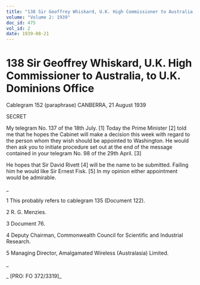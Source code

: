 ```yaml
---
title: "138 Sir Geoffrey Whiskard, U.K. High Commissioner to Australia, to U.K. Dominions Office"
volume: "Volume 2: 1939"
doc_id: 475
vol_id: 2
date: 1939-08-21
---
```


# 138 Sir Geoffrey Whiskard, U.K. High Commissioner to Australia, to U.K. Dominions Office

Cablegram 152 (paraphrase) CANBERRA, 21 August 1939

SECRET

My telegram No. 137 of the 18th July. [1] Today the Prime Minister [2] told me that he hopes the Cabinet will make a decision this week with regard to the person whom they wish should be appointed to Washington. He would then ask you to initiate procedure set out at the end of the message contained in your telegram No. 98 of the 29th April. [3]

He hopes that Sir David Rivett [4] will be the name to be submitted. Failing him he would like Sir Ernest Fisk. [5] In my opinion either appointment would be admirable.

_

1 This probably refers to cablegram 135 (Document 122).

2 R. G. Menzies.

3 Document 76.

4 Deputy Chairman, Commonwealth Council for Scientific and Industrial Research.

5 Managing Director, Amalgamated Wireless (Australasia) Limited.

_

_ [PRO: FO 372/3319]_
